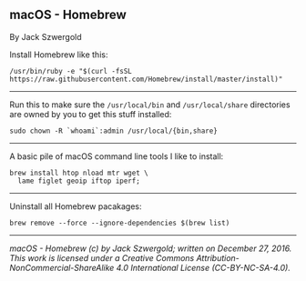 ## macOS - Homebrew

By Jack Szwergold

Install Homebrew like this:

    /usr/bin/ruby -e "$(curl -fsSL https://raw.githubusercontent.com/Homebrew/install/master/install)"

***

Run this to make sure the `/usr/local/bin` and `/usr/local/share` directories are owned by you to get this stuff installed:

    sudo chown -R `whoami`:admin /usr/local/{bin,share}

***

A basic pile of macOS command line tools I like to install:

    brew install htop nload mtr wget \
      lame figlet geoip iftop iperf;

***

Uninstall all Homebrew pacakages:

    brew remove --force --ignore-dependencies $(brew list)

***

*macOS - Homebrew (c) by Jack Szwergold; written on December 27, 2016. This work is licensed under a Creative Commons Attribution-NonCommercial-ShareAlike 4.0 International License (CC-BY-NC-SA-4.0).*
